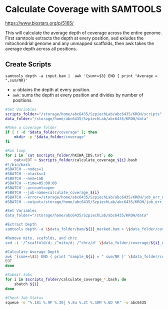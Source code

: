 
# Calculate Coverage with SAMTOOLS
https://www.biostars.org/p/5165/

This will calculate the average depth of coverage across the entire genome. First samtools extracts the depth at every position, sed exludes the mitochondrial genome and any unmapped scaffolds, then awk takes the average depth across all positions. 

## Create Scripts
`samtools depth -a input.bam |  awk '{sum+=$3} END { print "Average = ",sum/NR}'`
- `a`: obtains the depth at every position. 
- `awk`: sums the depth at every position and divides by number of positions.

```bash
#Set Variables
scripts_folder="/storage/home/abc6435/SzpiechLab/abc6435/KROH/scripts"
data_folder="/storage/home/abc6435/SzpiechLab/abc6435/KROH/data"

#Make a coverage folder
if [ ! -d "$data_folder/coverage" ]; then
    mkdir -p "$data_folder/coverage"
fi

#Run loop
for i in `cat $scripts_folder/hKIWA_IDS.txt`; do
    cat<<EOT > $scripts_folder/calculate_coverage_${i}.bash
#!/bin/bash
#SBATCH --nodes=1
#SBATCH --ntasks=1
#SBATCH --mem=1GB
#SBATCH --time=05:00:00
#SBATCH --account=open
#SBATCH --job-name=calculate_coverage_${i}
#SBATCH --error=/storage/home/abc6435/SzpiechLab/abc6435/KROH/job_err_output/%x.%j.err
#SBATCH --output=/storage/home/abc6435/SzpiechLab/abc6435/KROH/job_err_output/%x.%j.out

#Set Variables
data_folder="/storage/home/abc6435/SzpiechLab/abc6435/KROH/data"

#Extract Depth
samtools depth -a \$data_folder/bam/${i}_marked.bam > \$data_folder/coverage/${i}_depth.txt

#Remove mito, scafolds, and chrz
sed -i '/^scaffold/d; /^mito/d; /^chrz/d' \$data_folder/coverage/${i}_depth.txt

#Calculate Average Depth
awk '{sum+=\$3} END { print "sample_${i} = " sum/NR }' \$data_folder/coverage/${i}_depth.txt >> \$data_folder/coverage/autosomal_coverage.txt
EOT
done

#Submit Jobs
for i in $scripts_folder/calculate_coverage_*.bash; do
    sbatch ${i}
done

#Check Job Status
squeue -o "%.18i %.9P %.30j %.8u %.2t %.10M %.6D %R" -u abc6435
```